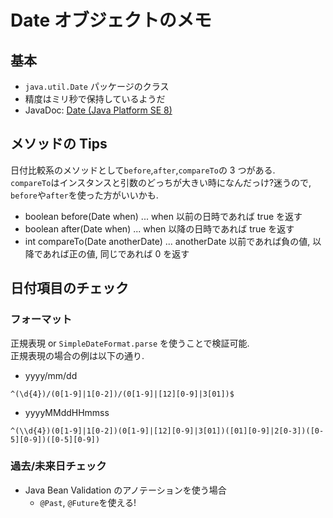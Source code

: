 # Date オブジェクトのメモ

## 基本

- `java.util.Date` パッケージのクラス
- 精度はミリ秒で保持しているようだ
- JavaDoc: [Date (Java Platform SE 8)](https://docs.oracle.com/javase/jp/8/docs/api/java/util/Date.html)

## メソッドの Tips

日付比較系のメソッドとして`before`,`after`,`compareTo`の 3 つがある.  
`compareTo`はインスタンスと引数のどっちが大きい時になんだっけ?迷うので, `before`や`after`を使った方がいいかも.

- boolean before(Date when) ... when 以前の日時であれば true を返す
- boolean after(Date when) ... when 以降の日時であれば true を返す
- int compareTo(Date anotherDate) ... anotherDate 以前であれば負の値, 以降であれば正の値, 同じであれば 0 を返す

## 日付項目のチェック

### フォーマット

正規表現 or `SimpleDateFormat.parse` を使うことで検証可能.  
正規表現の場合の例は以下の通り.

- yyyy/mm/dd

```
^(\d{4})/(0[1-9]|1[0-2])/(0[1-9]|[12][0-9]|3[01])$
```

- yyyyMMddHHmmss

```
^(\\d{4})(0[1-9]|1[0-2])(0[1-9]|[12][0-9]|3[01])([01][0-9]|2[0-3])([0-5][0-9])([0-5][0-9])
```

### 過去/未来日チェック

- Java Bean Validation のアノテーションを使う場合
  - `@Past`, `@Future`を使える!
